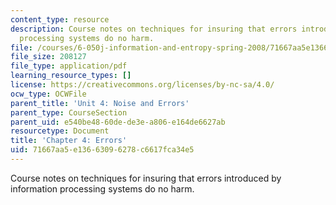 ```yaml
---
content_type: resource
description: Course notes on techniques for insuring that errors introduced by information
  processing systems do no harm.
file: /courses/6-050j-information-and-entropy-spring-2008/71667aa5e13663096278c6617fca34e5_MIT6_050JS08_chapter4.pdf
file_size: 208127
file_type: application/pdf
learning_resource_types: []
license: https://creativecommons.org/licenses/by-nc-sa/4.0/
ocw_type: OCWFile
parent_title: 'Unit 4: Noise and Errors'
parent_type: CourseSection
parent_uid: e540be48-60de-de3e-a806-e164de6627ab
resourcetype: Document
title: 'Chapter 4: Errors'
uid: 71667aa5-e136-6309-6278-c6617fca34e5
---
```

Course notes on techniques for insuring that errors introduced by information processing systems do no harm.